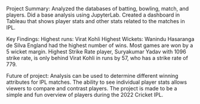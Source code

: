 Project Summary:
  Analyzed the databases of batting, bowling, match, and players. 
  Did a base analysis using JupyterLab. 
  Created a dashboard in Tableau that shows player stats and other stats related to the matches in IPL.

Key Findings:
  Highest runs: Virat Kohli
  Highest Wickets: Wanindu Hasaranga de Silva
  England had the highest number of wins.
  Most games are won by a 5 wicket margin.
  Highest Strike Rate player, Suryakumar Yadav with 1096 strike rate, is only behind Virat Kohli in runs by 57, who has a strike rate of 779.

Future of project:
  Analysis can be used to determine different winning attributes for IPL matches.
  The ability to see individual player stats allows viewers to compare and contrast players.
  The project is made to be a simple and fun overview of players during the 2022 Cricket IPL.
